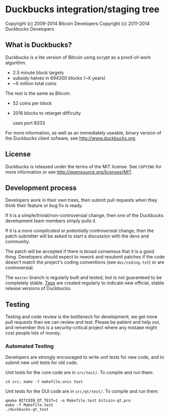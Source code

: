 Duckbucks integration/staging tree
================================


Copyright (c) 2009-2014 Bitcoin Developers
Copyright (c) 2011-2014 Duckbucks Developers

What is Duckbucks?
----------------

Duckbucks is a lite version of Bitcoin using scrypt as a proof-of-work algorithm.
 - 2.5 minute block targets
 - subsidy halves in 694200 blocks (~X years)
 - ~X million total coins

The rest is the same as Bitcoin.
 - 52 coins per block
 - 2016 blocks to retarget difficulty

   uses port 8333

For more information, as well as an immediately useable, binary version of
the Duckbucks client sofware, see http://www.duckbucks.org.

License
-------

Duckbucks is released under the terms of the MIT license. See `COPYING` for more
information or see http://opensource.org/licenses/MIT.

Development process
-------------------

Developers work in their own trees, then submit pull requests when they think
their feature or bug fix is ready.

If it is a simple/trivial/non-controversial change, then one of the Duckbucks
development team members simply pulls it.

If it is a *more complicated or potentially controversial* change, then the patch
submitter will be asked to start a discussion with the devs and community.

The patch will be accepted if there is broad consensus that it is a good thing.
Developers should expect to rework and resubmit patches if the code doesn't
match the project's coding conventions (see `doc/coding.txt`) or are
controversial.

The `master` branch is regularly built and tested, but is not guaranteed to be
completely stable. [Tags](https://github.com/duckbucks-project/duckbucks/tags) are created
regularly to indicate new official, stable release versions of Duckbucks.

Testing
-------

Testing and code review is the bottleneck for development; we get more pull
requests than we can review and test. Please be patient and help out, and
remember this is a security-critical project where any mistake might cost people
lots of money.

### Automated Testing

Developers are strongly encouraged to write unit tests for new code, and to
submit new unit tests for old code.

Unit tests for the core code are in `src/test/`. To compile and run them:

    cd src; make -f makefile.unix test

Unit tests for the GUI code are in `src/qt/test/`. To compile and run them:

    qmake BITCOIN_QT_TEST=1 -o Makefile.test bitcoin-qt.pro
    make -f Makefile.test
    ./duckbucks-qt_test

